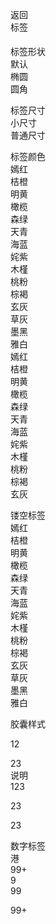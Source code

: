 <div>
    <div>
        <div class="cu-custom" style="height: 45px;">
            <div class="cu-bar fixed bg-gradual-blue" style="height: 45px; padding-top: 0px;">
                <div class="action">
                    <p class="cuIcon-back"><span></span></p>返回
                </div>
                <div class="content" style="top: 0px;">标签</div>
            </div>
        </div>
    </div>
    <div class="cu-bar bg-white solid-bottom">
        <div class="action">
            <p class="cuIcon-title text-blue"><span></span></p>标签形状
        </div>
    </div>
    <div class="padding bg-white solid-bottom">
        <div class="cu-tag">默认</div>
        <div class="cu-tag round">椭圆</div>
        <div class="cu-tag radius">圆角</div>
    </div>
    <div class="cu-bar bg-white margin-top">
        <div class="action">
            <p class="cuIcon-title text-blue"><span></span></p>标签尺寸
        </div>
    </div>
    <div class="padding bg-white">
        <div class="cu-tag radius sm">小尺寸</div>
        <div class="cu-tag radius">普通尺寸</div>
    </div>
    <div class="cu-bar bg-white margin-top">
        <div class="action">
            <p class="cuIcon-title text-blue"><span></span></p>标签颜色
        </div>
    </div>
    <div class="padding-sm flex flex-wrap">
        <div class="padding-xs">
            <div class="cu-tag bg-red">嫣红</div>
        </div>
        <div class="padding-xs">
            <div class="cu-tag bg-orange">桔橙</div>
        </div>
        <div class="padding-xs">
            <div class="cu-tag bg-yellow">明黄</div>
        </div>
        <div class="padding-xs">
            <div class="cu-tag bg-olive">橄榄</div>
        </div>
        <div class="padding-xs">
            <div class="cu-tag bg-green">森绿</div>
        </div>
        <div class="padding-xs">
            <div class="cu-tag bg-cyan">天青</div>
        </div>
        <div class="padding-xs">
            <div class="cu-tag bg-blue">海蓝</div>
        </div>
        <div class="padding-xs">
            <div class="cu-tag bg-purple">姹紫</div>
        </div>
        <div class="padding-xs">
            <div class="cu-tag bg-mauve">木槿</div>
        </div>
        <div class="padding-xs">
            <div class="cu-tag bg-pink">桃粉</div>
        </div>
        <div class="padding-xs">
            <div class="cu-tag bg-brown">棕褐</div>
        </div>
        <div class="padding-xs">
            <div class="cu-tag bg-grey">玄灰</div>
        </div>
        <div class="padding-xs">
            <div class="cu-tag bg-gray">草灰</div>
        </div>
        <div class="padding-xs">
            <div class="cu-tag bg-black">墨黑</div>
        </div>
        <div class="padding-xs">
            <div class="cu-tag bg-white">雅白</div>
        </div>
        <div class="padding-xs">
            <div class="cu-tag light bg-red">嫣红</div>
        </div>
        <div class="padding-xs">
            <div class="cu-tag light bg-orange">桔橙</div>
        </div>
        <div class="padding-xs">
            <div class="cu-tag light bg-yellow">明黄</div>
        </div>
        <div class="padding-xs">
            <div class="cu-tag light bg-olive">橄榄</div>
        </div>
        <div class="padding-xs">
            <div class="cu-tag light bg-green">森绿</div>
        </div>
        <div class="padding-xs">
            <div class="cu-tag light bg-cyan">天青</div>
        </div>
        <div class="padding-xs">
            <div class="cu-tag light bg-blue">海蓝</div>
        </div>
        <div class="padding-xs">
            <div class="cu-tag light bg-purple">姹紫</div>
        </div>
        <div class="padding-xs">
            <div class="cu-tag light bg-mauve">木槿</div>
        </div>
        <div class="padding-xs">
            <div class="cu-tag light bg-pink">桃粉</div>
        </div>
        <div class="padding-xs">
            <div class="cu-tag light bg-brown">棕褐</div>
        </div>
        <div class="padding-xs">
            <div class="cu-tag light bg-grey">玄灰</div>
        </div>
        <!---->
        <!---->
        <!---->
    </div>
    <div class="cu-bar bg-white margin-top">
        <div class="action">
            <p class="cuIcon-title text-blue"><span></span></p>镂空标签
        </div>
    </div>
    <div class="padding-sm flex flex-wrap">
        <div class="padding-xs">
            <div class="cu-tag line-red">嫣红</div>
        </div>
        <div class="padding-xs">
            <div class="cu-tag line-orange">桔橙</div>
        </div>
        <div class="padding-xs">
            <div class="cu-tag line-yellow">明黄</div>
        </div>
        <div class="padding-xs">
            <div class="cu-tag line-olive">橄榄</div>
        </div>
        <div class="padding-xs">
            <div class="cu-tag line-green">森绿</div>
        </div>
        <div class="padding-xs">
            <div class="cu-tag line-cyan">天青</div>
        </div>
        <div class="padding-xs">
            <div class="cu-tag line-blue">海蓝</div>
        </div>
        <div class="padding-xs">
            <div class="cu-tag line-purple">姹紫</div>
        </div>
        <div class="padding-xs">
            <div class="cu-tag line-mauve">木槿</div>
        </div>
        <div class="padding-xs">
            <div class="cu-tag line-pink">桃粉</div>
        </div>
        <div class="padding-xs">
            <div class="cu-tag line-brown">棕褐</div>
        </div>
        <div class="padding-xs">
            <div class="cu-tag line-grey">玄灰</div>
        </div>
        <div class="padding-xs">
            <div class="cu-tag line-gray">草灰</div>
        </div>
        <div class="padding-xs">
            <div class="cu-tag line-black">墨黑</div>
        </div>
        <div class="padding-xs">
            <div class="cu-tag line-white">雅白</div>
        </div>
    </div>
    <div class="cu-bar bg-white margin-top">
        <div class="action">
            <p class="cuIcon-title text-blue"><span></span></p>胶囊样式
        </div>
    </div>
    <div class="padding">
        <div class="cu-capsule">
            <div class="cu-tag bg-red">
                <p class="cuIcon-likefill"><span></span></p>
            </div>
            <div class="cu-tag line-red">12</div>
        </div>
        <div class="cu-capsule round">
            <div class="cu-tag bg-blue ">
                <p class="cuIcon-likefill"><span></span></p>
            </div>
            <div class="cu-tag line-blue">23</div>
        </div>
        <div class="cu-capsule round">
            <div class="cu-tag bg-blue ">说明</div>
            <div class="cu-tag line-blue">123</div>
        </div>
        <div class="cu-capsule radius">
            <div class="cu-tag bg-grey ">
                <p class="cuIcon-likefill"><span></span></p>
            </div>
            <div class="cu-tag line-grey">23</div>
        </div>
        <div class="cu-capsule radius">
            <div class="cu-tag bg-brown sm">
                <p class="cuIcon-likefill"><span></span></p>
            </div>
            <div class="cu-tag line-brown sm">23</div>
        </div>
    </div>
    <div class="cu-bar bg-white margin-top">
        <div class="action">
            <p class="cuIcon-title text-blue"><span></span></p>数字标签
        </div>
    </div>
    <div class="padding flex justify-between align-center">
        <div class="cu-avatar xl radius">港<div class="cu-tag badge">99+
            </div>
        </div>
        <div class="cu-avatar xl radius"
            style="background-image: url(&quot;https://ossweb-img.qq.com/images/lol/web201310/skin/big10001.jpg&quot;);">
            <div class="cu-tag badge">9</div>
        </div>
        <div class="cu-avatar xl radius">
            <div class="cu-tag badge">99</div>
            <p class="cuIcon-people"><span></span></p>
        </div>
        <div class="cu-avatar xl radius">
            <div class="cu-tag badge">99+</div>
        </div>
    </div>
</div>